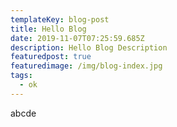 ```yaml
---
templateKey: blog-post
title: Hello Blog
date: 2019-11-07T07:25:59.685Z
description: Hello Blog Description
featuredpost: true
featuredimage: /img/blog-index.jpg
tags:
  - ok
---
```

abcde
